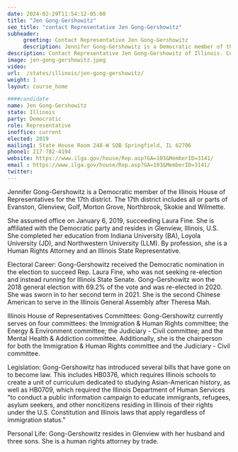 ```yaml
---
date: 2024-02-29T11:54:12-05:00
title: "Jen Gong-Gershowitz"
seo_title: "contact Representative Jen Gong-Gershowitz"
subheader:
     greeting: Contact Representative Jen Gong-Gershowitz
     description: Jennifer Gong-Gershowitz is a Democratic member of the Illinois House of Representatives for the 17th district. The 17th district includes all or parts of Evanston, Glenview, Golf, Morton Grove, Northbrook, Skokie and Wilmette.
description: Contact Representative Jen Gong-Gershowitz of Illinois. Contact information for Jen Gong-Gershowitz includes email address, phone number, and mailing address.
image: jen-gong-gershowitz.jpeg
video:
url:  /states/illinois/jen-gong-gershowitz/
weight: 1
layout: course_home

####candidate
name: Jen Gong-Gershowitz
state: Illinois
party: Democratic
role: Representative
inoffice: current
elected: 2019
mailing1: State House Room 248-W SOB Springfield, IL 62706
phone1: 217-782-4194
website: https://www.ilga.gov/house/Rep.asp?GA=103&MemberID=3141/
email : https://www.ilga.gov/house/Rep.asp?GA=103&MemberID=3141/
twitter:
---
```


Jennifer Gong-Gershowitz is a Democratic member of the Illinois House of Representatives for the 17th district. The 17th district includes all or parts of Evanston, Glenview, Golf, Morton Grove, Northbrook, Skokie and Wilmette.

She assumed office on January 6, 2019, succeeding Laura Fine. She is affiliated with the Democratic party and resides in Glenview, Illinois, U.S. She completed her education from Indiana University (BA), Loyola University (JD), and Northwestern University (LLM). By profession, she is a Human Rights Attorney and an Illinois State Representative.

Electoral Career:
Gong-Gershowitz received the Democratic nomination in the election to succeed Rep. Laura Fine, who was not seeking re-election and instead running for Illinois State Senate. Gong-Gershowitz won the 2018 general election with 69.2% of the vote and was re-elected in 2020. She was sworn in to her second term in 2021. She is the second Chinese American to serve in the Illinois General Assembly after Theresa Mah.

Illinois House of Representatives Committees:
Gong-Gershowitz currently serves on four committees: the Immigration & Human Rights committee; the Energy & Environment committee; the Judiciary - Civil committee; and the Mental Health & Addiction committee. Additionally, she is the chairperson for both the Immigration & Human Rights committee and the Judiciary - Civil committee.

Legislation:
Gong-Gershowitz has introduced several bills that have gone on to become law. This includes HB0376, which requires Illinois schools to create a unit of curriculum dedicated to studying Asian-American history, as well as HB0709, which required the Illinois Department of Human Services "to conduct a public information campaign to educate immigrants, refugees, asylum seekers, and other noncitizens residing in Illinois of their rights under the U.S. Constitution and Illinois laws that apply regardless of immigration status."

Personal Life:
Gong-Gershowitz resides in Glenview with her husband and three sons. She is a human rights attorney by trade.
